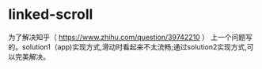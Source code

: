 # linked-scroll
为了解决知乎（ https://www.zhihu.com/question/39742210 ） 上一个问题写的。solution1（app)实现方式,滑动时看起来不太流畅;通过solution2实现方式,可以完美解决。
